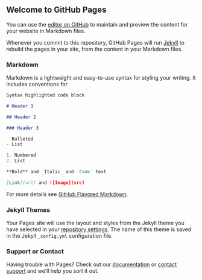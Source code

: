 ## Welcome to GitHub Pages

You can use the
[editor on GitHub](https://github.com/elefher/fin-api/edit/master/README.md) to
maintain and preview the content for your website in Markdown files.

Whenever you commit to this repository, GitHub Pages will run
[Jekyll](https://jekyllrb.com/) to rebuild the pages in your site, from the
content in your Markdown files.

### Markdown

Markdown is a lightweight and easy-to-use syntax for styling your writing. It
includes conventions for

```markdown
Syntax highlighted code block

# Header 1

## Header 2

### Header 3

- Bulleted
- List

1. Numbered
2. List

**Bold** and _Italic_ and `Code` text

[Link](url) and ![Image](src)
```

For more details see
[GitHub Flavored Markdown](https://guides.github.com/features/mastering-markdown/).

### Jekyll Themes

Your Pages site will use the layout and styles from the Jekyll theme you have
selected in your
[repository settings](https://github.com/elefher/fin-api/settings). The name of
this theme is saved in the Jekyll `_config.yml` configuration file.

### Support or Contact

Having trouble with Pages? Check out our
[documentation](https://docs.github.com/categories/github-pages-basics/) or
[contact support](https://github.com/contact) and we’ll help you sort it out.
